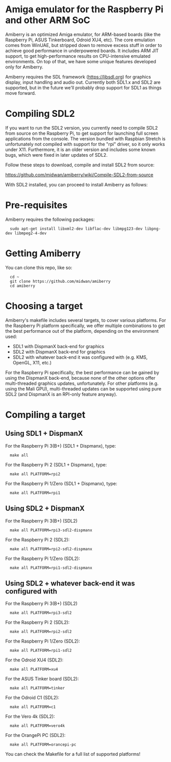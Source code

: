# Amiga emulator for the Raspberry Pi and other ARM SoC
Amiberry is an optimized Amiga emulator, for ARM-based boards (like the Raspberry Pi, ASUS Tinkerboard, Odroid XU4, etc). The core emulation comes from WinUAE, but stripped down to remove excess stuff in order to achieve good performance in underpowered boards. It includes ARM JIT support, to get high-performance results on CPU-intensive emulated environments. On top of that, we have some unique features developed only for Amiberry.

Amiberry requires the SDL framework (https://libsdl.org) for graphics display, input handling and audio out. Currently both SDL1.x and SDL2 are supported, but in the future we'll probably drop support for SDL1 as things move forward.

# Compiling SDL2
If you want to run the SDL2 version, you currently need to compile SDL2 from source on the Raspberry Pi, to get support for launching full screen applications from the console. The version bundled with Raspbian Stretch is unfortunately not compiled with support for the "rpi" driver, so it only works under X11. Furthermore, it is an older version and includes some known bugs, which were fixed in later updates of SDL2.

Follow these steps to download, compile and install SDL2 from source:

https://github.com/midwan/amiberry/wiki/Compile-SDL2-from-source
      
With SDL2 installed, you can proceed to install Amiberry as follows:

# Pre-requisites
Amiberry requires the following packages:

      sudo apt-get install libxml2-dev libflac-dev libmpg123-dev libpng-dev libmpeg2-4-dev

# Getting Amiberry
You can clone this repo, like so:
      
      cd ~
      git clone https://github.com/midwan/amiberry
      cd amiberry
      
# Choosing a target
Amiberry's makefile includes several targets, to cover various platforms. For the Raspberry Pi platform specifically, we offer multiple combinations to get the best performance out of the platform, depending on the environment used:
- SDL1 with DispmanX back-end for graphics
- SDL2 with DispmanX back-end for graphics
- SDL2 with whatever back-end it was configured with (e.g. KMS, OpenGL, X11, etc.)

For the Raspberry Pi specifically, the best performance can be gained by using the DispmanX back-end, because none of the other options offer multi-threaded graphics updates, unfortunately. For other platforms (e.g. using the Mali GPU), multi-threaded updates can be supported using pure SDL2 (and DispmanX is an RPI-only feature anyway).

# Compiling a target
## Using SDL1 + DispmanX
For the Raspberry Pi 3(B+) (SDL1 + Dispmanx), type:

      make all

For the Raspberry Pi 2 (SDL1 + Dispmanx), type:

      make all PLATFORM=rpi2

For the Raspberry Pi 1/Zero (SDL1 + Dispmanx), type:

      make all PLATFORM=rpi1

## Using SDL2 + DispmanX

For the Raspberry Pi 3(B+) (SDL2)

      make all PLATFORM=rpi3-sdl2-dispmanx

For the Raspberry Pi 2 (SDL2):

      make all PLATFORM=rpi2-sdl2-dispmanx
      
For the Raspberry Pi 1/Zero (SDL2):

      make all PLATFORM=rpi1-sdl2-dispmanx

## Using SDL2 + whatever back-end it was configured with

For the Raspberry Pi 3(B+) (SDL2)

      make all PLATFORM=rpi3-sdl2

For the Raspberry Pi 2 (SDL2):

      make all PLATFORM=rpi2-sdl2
      
For the Raspberry Pi 1/Zero (SDL2):

      make all PLATFORM=rpi1-sdl2

For the Odroid XU4 (SDL2):

      make all PLATFORM=xu4
      
For the ASUS Tinker board (SDL2):

      make all PLATFORM=tinker
      
For the Odroid C1 (SDL2):

      make all PLATFORM=c1

For the Vero 4k (SDL2):

      make all PLATFORM=vero4k
     
For the OrangePi PC (SDL2):

      make all PLATFORM=orancepi-pc
      
You can check the Makefile for a full list of supported platforms!
